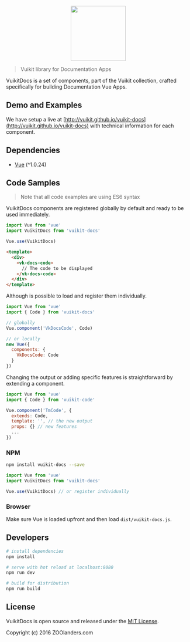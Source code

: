 <p align="center">
  <a href="https://vuikit.github.io/vuikit/#!/alert">
    <img width="150" src="https://cdn.rawgit.com/vuikit/vuikit/master/static/logo-vuikit.svg">
  </a>
</p>

> Vuikit library for Documentation Apps

VuikitDocs is a set of components, part of the Vuikit collection, crafted specifically for
building Documentation Vue Apps.

## Demo and Examples

We have setup a live at [http://vuikit.github.io/vuikit-docs](http://vuikit.github.io/vuikit-docs) with technical information for each component.

## Dependencies

- [Vue](http://vuejs.org/) (^1.0.24)

## Code Samples
> Note that all code examples are using ES6 syntax

VuikitDocs components are registered globally by default and ready to be used immediately.

```js
import Vue from 'vue'
import VuikitDocs from 'vuikit-docs'

Vue.use(VuikitDocs)
```
```html
<template>
  <div>
    <vk-docs-code>
      // The code to be displayed
    </vk-docs-code>
  </div>
</template>
```

Although is possible to load and register them individually.

```js
import Vue from 'vue'
import { Code } from 'vuikit-docs'

// globally
Vue.component('VkDocsCode', Code)

// or locally
new Vue({
  components: {
    VkDocsCode: Code
  }
})
```

Changing the output or adding specific features is straightforward by extending a component.

```js
import Vue from 'vue'
import { Code } from 'vuikit-code'

Vue.component('TmCode', {
  extends: Code,
  template: '', // the new output
  props: {} // new features
  ...
})
```

### NPM

```bash
npm install vuikit-docs --save
```
```js
import Vue from 'vue'
import VuikitDocs from 'vuikit-docs'

Vue.use(VuikitDocs) // or register individually
```

### Browser

Make sure Vue is loaded upfront and then load `dist/vuikit-docs.js`.

## Developers

``` bash
# install dependencies
npm install

# serve with hot reload at localhost:8080
npm run dev

# build for distribution
npm run build
```

## License

VuikitDocs is open source and released under the [MIT License](LICENSE.md).

Copyright (c) 2016 ZOOlanders.com
